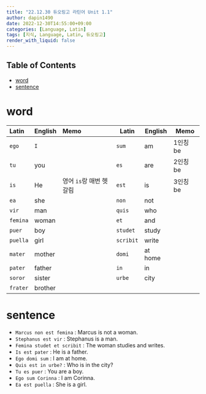 ```yaml
---
title: "22.12.30 듀오링고 라틴어 Unit 1.1"
author: dapin1490
date: 2022-12-30T14:55:00+09:00
categories: [Language, Latin]
tags: [지식, Language, Latin, 듀오링고]
render_with_liquid: false
---
```

<style>
  .x-understand { color: #ccb833; }
  .understand { color: #1380da; }
  .tab { white-space: pre; }
  .underline { text-decoration: underline; }
  .cancle { text-decoration: line-through; }
  .green { color: forestgreen;}
  figure { text-align: center; }
</style>

## Table of Contents

- [word](#word)
- [sentence](#sentence)

# word

| Latin       | English  | Memo                      | Latin       | English | Memo      |
| :---------- | :------- | :------------------------ | ----------- | ------- | --------- |
| `ego`     | `I`    |                           | `sum`     | am      | 1인칭 be  |
| `tu`      | you      |                           | `es`      | are     | 2인칭 be  |
| `is`      | He       | 영어 `is`랑 매번 헷갈림 | `est`     | is      | 3인칭 be  |
| `ea`      | she      |                           | `non`     | not     |           |
| `vir`     | man      |                           | `quis`    | who     |           |
| `femina`  | woman    |                           | `et`      | and     |           |
| `puer`    | boy      |                           | `studet`  | study   |           |
| `puella`  | girl     |                           | `scribit` | write   |           |
| `mater`   | mother   |                           | `domi`    | at home |           |
| `pater`   | father   |                           | `in`      | in      |           |
| `soror`   | sister   |                           | `urbe`    | city    |           |
| `frater`  | brother  |                           |             |         |           |

# sentence

- `Marcus non est femina` : Marcus is not a woman.
- `Stephanus est vir` : Stephanus is a man.
- `Femina studet et scribit` : The woman studies and writes.
- `Is est pater` : He is a father.
- `Ego domi sum` : I am at home.
- `Quis est in urbe?` : Who is in the city?
- `Tu es puer` : You are a boy.
- `Ego sum Corinna` : I am Corinna.
- `Ea est puella` : She is a girl.
